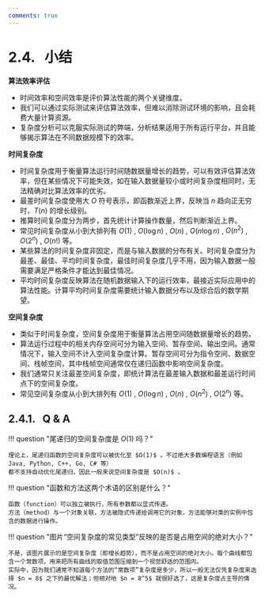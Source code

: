 ```yaml
---
comments: true
---
```


# 2.4. &nbsp; 小结

**算法效率评估**

- 时间效率和空间效率是评价算法性能的两个关键维度。
- 我们可以通过实际测试来评估算法效率，但难以消除测试环境的影响，且会耗费大量计算资源。
- 复杂度分析可以克服实际测试的弊端，分析结果适用于所有运行平台，并且能够揭示算法在不同数据规模下的效率。

**时间复杂度**

- 时间复杂度用于衡量算法运行时间随数据量增长的趋势，可以有效评估算法效率，但在某些情况下可能失效，如在输入数据量较小或时间复杂度相同时，无法精确对比算法效率的优劣。
- 最差时间复杂度使用大 $O$ 符号表示，即函数渐近上界，反映当 $n$ 趋向正无穷时，$T(n)$ 的增长级别。
- 推算时间复杂度分为两步，首先统计计算操作数量，然后判断渐近上界。
- 常见时间复杂度从小到大排列有 $O(1)$ , $O(\log n)$ , $O(n)$ , $O(n \log n)$ , $O(n^2)$ , $O(2^n)$ , $O(n!)$ 等。
- 某些算法的时间复杂度非固定，而是与输入数据的分布有关。时间复杂度分为最差、最佳、平均时间复杂度，最佳时间复杂度几乎不用，因为输入数据一般需要满足严格条件才能达到最佳情况。
- 平均时间复杂度反映算法在随机数据输入下的运行效率，最接近实际应用中的算法性能。计算平均时间复杂度需要统计输入数据分布以及综合后的数学期望。

**空间复杂度**

- 类似于时间复杂度，空间复杂度用于衡量算法占用空间随数据量增长的趋势。
- 算法运行过程中的相关内存空间可分为输入空间、暂存空间、输出空间。通常情况下，输入空间不计入空间复杂度计算。暂存空间可分为指令空间、数据空间、栈帧空间，其中栈帧空间通常仅在递归函数中影响空间复杂度。
- 我们通常只关注最差空间复杂度，即统计算法在最差输入数据和最差运行时间点下的空间复杂度。
- 常见空间复杂度从小到大排列有 $O(1)$ , $O(\log n)$ , $O(n)$ , $O(n^2)$ , $O(2^n)$ 等。

## 2.4.1. &nbsp; Q & A

!!! question "尾递归的空间复杂度是 $O(1)$ 吗？"

    理论上，尾递归函数的空间复杂度可以被优化至 $O(1)$ 。不过绝大多数编程语言（例如 Java, Python, C++, Go, C# 等）
    都不支持自动优化尾递归，因此一般来说空间复杂度是 $O(n)$ 。

!!! question "函数和方法这两个术语的区别是什么？"

    函数（function）可以独立被执行，所有参数都以显式传递。
    方法（method）与一个对象关联，方法被隐式传递给调用它的对象，方法能够对类的实例中包含的数据进行操作。

!!! question "图片“空间复杂度的常见类型”反映的是否是占用空间的绝对大小？"

    不是，该图片展示的是空间复杂度（即增长趋势），而不是占用空间的绝对大小。每个曲线都包含一个常数项，用来把所有曲线的取值范围压缩到一个视觉舒适的范围内。
    实际中，因为我们通常不知道每个方法的“常数项”复杂度是多少，所以一般无法仅凭复杂度来选择 $n = 8$ 之下的最优解法；但相对地 $n = 8^5$ 就很好选了，这是复杂度占主导的情况。
